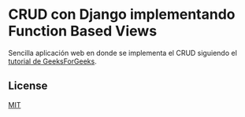 # CRUD con Django implementando Function Based Views

Sencilla aplicación web en donde se implementa el CRUD siguiendo el [tutorial de GeeksForGeeks](https://www.geeksforgeeks.org/django-crud-create-retrieve-update-delete-function-based-views/).

## License
[MIT](https://choosealicense.com/licenses/mit/)